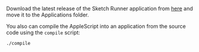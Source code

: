 Download the latest release of the Sketch Runner application from [here](https://github.com/AlexeySemigradsky/SketchRunner/releases) and move it to the Applications folder.


You also can compile the AppleScript into an application from the source code using the `compile` script:

```bash
./compile
````
